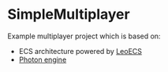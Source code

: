 # SimpleMultiplayer
Example multiplayer project which is based on:

* ECS architecture powered by [LeoECS](https://github.com/Leopotam/ecs)
* [Photon engine](https://www.photonengine.com/)